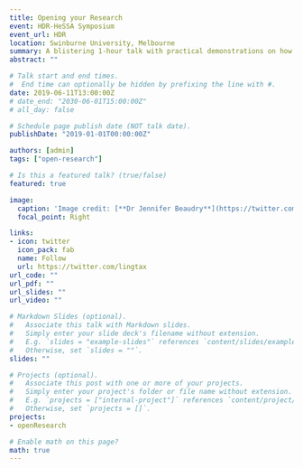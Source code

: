 ```yaml
---
title: Opening your Research
event: HDR-HeSSA Symposium
event_url: HDR
location: Swinburne University, Melbourne
summary: A blistering 1-hour talk with practical demonstrations on how to make your research more open. 
abstract: ""

# Talk start and end times.
#  End time can optionally be hidden by prefixing the line with #.
date: 2019-06-11T13:00:00Z
# date_end: "2030-06-01T15:00:00Z"
# all_day: false

# Schedule page publish date (NOT talk date).
publishDate: "2019-01-01T00:00:00Z"

authors: [admin]
tags: ["open-research"]

# Is this a featured talk? (true/false)
featured: true

image:
  caption: 'Image credit: [**Dr Jennifer Beaudry**](https://twitter.com/drjbeaudry/status/1138355919304060929)'
  focal_point: Right

links:
- icon: twitter
  icon_pack: fab
  name: Follow
  url: https://twitter.com/lingtax
url_code: ""
url_pdf: ""
url_slides: ""
url_video: ""

# Markdown Slides (optional).
#   Associate this talk with Markdown slides.
#   Simply enter your slide deck's filename without extension.
#   E.g. `slides = "example-slides"` references `content/slides/example-slides.md`.
#   Otherwise, set `slides = ""`.
slides: ""

# Projects (optional).
#   Associate this post with one or more of your projects.
#   Simply enter your project's folder or file name without extension.
#   E.g. `projects = ["internal-project"]` references `content/project/deep-learning/index.md`.
#   Otherwise, set `projects = []`.
projects:
- openResearch

# Enable math on this page?
math: true
---
```


